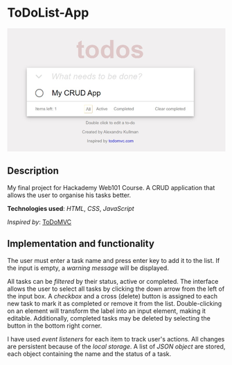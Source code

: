 # ToDoList-App

![ToDoApp Preview](./todoapp-preview.jpg)

## Description

My final project for Hackademy Web101 Course. A CRUD application that allows the user
to organise his tasks better.

**Technologies used**: *HTML*, *CSS*, *JavaScript*

*Inspired by*: [ToDoMVC](https://todomvc.com/)

## Implementation and functionality

The user must enter a task name and press enter key to add it to the list.
If the input is empty, a *warning message* will be displayed.

All tasks can be *filtered* by their status, active or completed. The interface
allows the user to select all tasks by clicking the down arrow from the left
of the input box. A *checkbox* and a cross (delete) button is assigned to each
new task to mark it as completed or remove it from the list. Double-clicking on
an element will transform the label into an input element, making it editable.
Additionally, completed tasks may be deleted by selecting the button in the
bottom right corner.

I have used *event listeners* for each item to track user's actions. All changes are
persistent because of the *local storage*. A list of *JSON object* are stored, each 
object containing the name and the status of a task.

